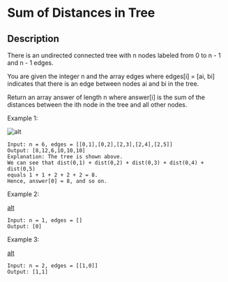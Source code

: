 # Sum of Distances in Tree
## Description

There is an undirected connected tree with n nodes labeled from 0 to n - 1 and n - 1 edges.

You are given the integer n and the array edges where edges[i] = [ai, bi] indicates that there is an edge between nodes ai and bi in the tree.

Return an array answer of length n where answer[i] is the sum of the distances between the ith node in the tree and all other nodes.


Example 1:

![alt](https://assets.leetcode.com/uploads/2021/07/23/lc-sumdist1.jpg)
```
Input: n = 6, edges = [[0,1],[0,2],[2,3],[2,4],[2,5]]
Output: [8,12,6,10,10,10]
Explanation: The tree is shown above.
We can see that dist(0,1) + dist(0,2) + dist(0,3) + dist(0,4) + dist(0,5)
equals 1 + 1 + 2 + 2 + 2 = 8.
Hence, answer[0] = 8, and so on.
```

Example 2:

[alt](https://assets.leetcode.com/uploads/2021/07/23/lc-sumdist2.jpg)
```
Input: n = 1, edges = []
Output: [0]
```

Example 3:

[alt](https://assets.leetcode.com/uploads/2021/07/23/lc-sumdist3.jpg)
```
Input: n = 2, edges = [[1,0]]
Output: [1,1]
```